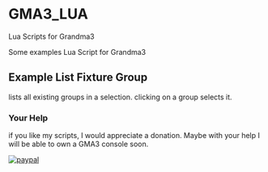 # GMA3_LUA
Lua Scripts for Grandma3


Some examples Lua Script for Grandma3

## Example List Fixture Group
lists all existing groups in a selection. clicking on a group selects it.


### Your Help
if you like my scripts, I would appreciate a donation.
Maybe with your help I will be able to own a GMA3 console soon.

[![paypal](https://www.paypalobjects.com/en_US/i/btn/btn_donateCC_LG.gif)](https://www.paypal.com/cgi-bin/webscr?cmd=_s-xclick&hosted_button_id=P3PDSKPTXDCD8&source=url)
